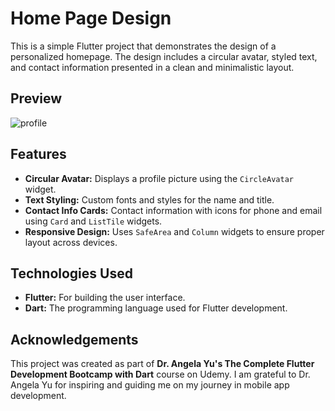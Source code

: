 # Home Page Design

This is a simple Flutter project that demonstrates the design of a personalized homepage. The design includes a circular avatar, styled text, and contact information presented in a clean and minimalistic layout.

## Preview
![profile](https://user-images.githubusercontent.com/100719856/227929593-126cbb01-a001-4b08-b1e4-1f150456385b.png)

## Features
- **Circular Avatar:** Displays a profile picture using the `CircleAvatar` widget.
- **Text Styling:** Custom fonts and styles for the name and title.
- **Contact Info Cards:** Contact information with icons for phone and email using `Card` and `ListTile` widgets.
- **Responsive Design:** Uses `SafeArea` and `Column` widgets to ensure proper layout across devices.

## Technologies Used
- **Flutter:** For building the user interface.
- **Dart:** The programming language used for Flutter development.

## Acknowledgements
This project was created as part of **Dr. Angela Yu's The Complete Flutter Development Bootcamp with Dart** course on Udemy. I am grateful to Dr. Angela Yu for inspiring and guiding me on my journey in mobile app development. 
